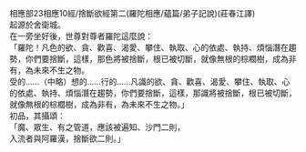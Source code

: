 相應部23相應10經/捨斷欲經第二(羅陀相應/蘊篇/弟子記說)(莊春江譯)  
起源於舍衛城。  
在一旁坐好後，世尊對尊者羅陀這麼說：  
「羅陀！凡色的欲、貪、歡喜、渴愛、攀住、執取、心的依處、執持、煩惱潛在趨勢，你們要捨斷，這樣，那色將被捨斷，根已被切斷，就像無根的棕櫚樹，成為非有，為未來不生之物。  
受的……（中略）想的……行的……凡識的欲、貪、歡喜、渴愛、攀住、執取、心的依處、執持、煩惱潛在趨勢，你們要捨斷，這樣，那識將被捨斷，根已被切斷，就像無根的棕櫚樹，成為非有，為未來不生之物。」  
初品，其攝頌：  
「魔、眾生、有之管道，應該被遍知、沙門二則，  
入流者與阿羅漢，捨斷欲二則。」  
  
  
